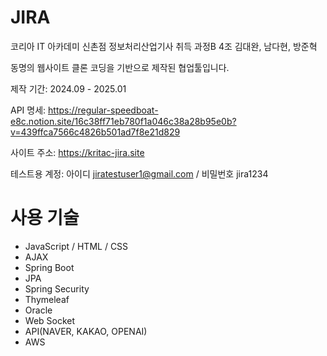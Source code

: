 # JIRA 

코리아 IT 아카데미 신촌점 정보처리산업기사 취득 과정B
4조 김대완, 남다현, 방준혁


동명의 웹사이트 클론 코딩을 기반으로 제작된 협업툴입니다.


제작 기간: 2024.09 - 2025.01

API 명세: https://regular-speedboat-e8c.notion.site/16c38ff71eb780f1a046c38a28b95e0b?v=439ffca7566c4826b501ad7f8e21d829

사이트 주소: https://kritac-jira.site

테스트용 계정: 아이디 jiratestuser1@gmail.com / 비밀번호 jira1234


# 사용 기술

- JavaScript / HTML / CSS
- AJAX
- Spring Boot
- JPA
- Spring Security
- Thymeleaf
- Oracle
- Web Socket
- API(NAVER, KAKAO, OPENAI)
- AWS
